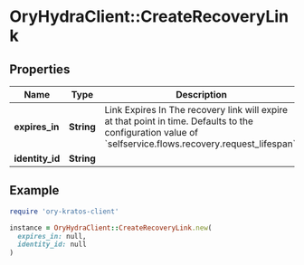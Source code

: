 # OryHydraClient::CreateRecoveryLink

## Properties

| Name | Type | Description | Notes |
| ---- | ---- | ----------- | ----- |
| **expires_in** | **String** | Link Expires In  The recovery link will expire at that point in time. Defaults to the configuration value of &#x60;selfservice.flows.recovery.request_lifespan&#x60;. | [optional] |
| **identity_id** | **String** |  |  |

## Example

```ruby
require 'ory-kratos-client'

instance = OryHydraClient::CreateRecoveryLink.new(
  expires_in: null,
  identity_id: null
)
```

